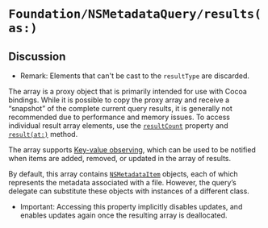 # ``Foundation/NSMetadataQuery/results(as:)``

## Discussion

- Remark: Elements that can't be cast to the `resultType` are discarded.

The array is a proxy object that is primarily intended for use with Cocoa bindings.
While it is possible to copy the proxy array and receive a “snapshot” of the complete current query results,
it is generally not recommended due to performance and memory issues.
To access individual result array elements, use the
[`resultCount`](https://developer.apple.com/documentation/foundation/nsmetadataquery/1418315-resultcount) property and
[`result(at:)`](https://developer.apple.com/documentation/foundation/nsmetadataquery/1410162-result) method.

The array supports
[Key-value observing](https://developer.apple.com/library/archive/documentation/General/Conceptual/DevPedia-CocoaCore/KVO.html#//apple_ref/doc/uid/TP40008195-CH16)\,
which can be used to be notified when items are added, removed, or updated in the array of results.

By default, this array contains
[`NSMetadataItem`](https://developer.apple.com/documentation/foundation/nsmetadataitem)
objects, each of which represents the metadata associated with a file.
However, the query’s delegate can substitute these objects with instances of a different class.

- Important: Accessing this property implicitly disables updates, and enables updates again once the resulting array is deallocated.
